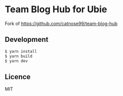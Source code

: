 # Team Blog Hub for Ubie

Fork of https://github.com/catnose99/team-blog-hub

## Development
```bash
$ yarn install
$ yarn build
$ yarn dev
```

## Licence
MIT
